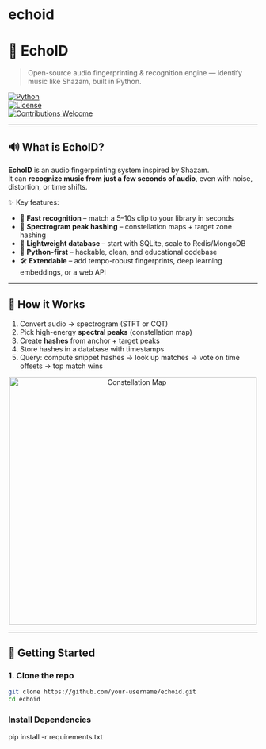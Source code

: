 # echoid
# 🎵 EchoID  
> Open-source audio fingerprinting & recognition engine — identify music like Shazam, built in Python.  

[![Python](https://img.shields.io/badge/Python-3.9%2B-blue)](https://www.python.org/)  
[![License](https://img.shields.io/badge/License-Apache%202.0-green)](LICENSE)  
[![Contributions Welcome](https://img.shields.io/badge/Contributions-Welcome-brightgreen)](#-contributing)  

---

## 🔊 What is EchoID?
**EchoID** is an audio fingerprinting system inspired by Shazam.  
It can **recognize music from just a few seconds of audio**, even with noise, distortion, or time shifts.  

✨ Key features:  
- 🔎 **Fast recognition** – match a 5–10s clip to your library in seconds  
- 🎼 **Spectrogram peak hashing** – constellation maps + target zone hashing  
- 📂 **Lightweight database** – start with SQLite, scale to Redis/MongoDB  
- 🐍 **Python-first** – hackable, clean, and educational codebase  
- 🛠 **Extendable** – add tempo-robust fingerprints, deep learning embeddings, or a web API  

---

## 📸 How it Works
1. Convert audio → spectrogram (STFT or CQT)  
2. Pick high-energy **spectral peaks** (constellation map)  
3. Create **hashes** from anchor + target peaks  
4. Store hashes in a database with timestamps  
5. Query: compute snippet hashes → look up matches → vote on time offsets → top match wins  

<p align="center">
  <img src="https://raw.githubusercontent.com/username/echoid/main/docs/constellation.png" alt="Constellation Map" width="500"/>
</p>

---

## 🚀 Getting Started

### 1. Clone the repo
```bash
git clone https://github.com/your-username/echoid.git
cd echoid
```
### Install Dependencies
pip install -r requirements.txt
